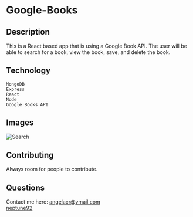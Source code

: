 # Google-Books

  ## Description
  This is a React based app that is using a Google Book API. The user will be able to search for a book,
  view the book, save, and delete the book.
 
  ## Technology
    MongoDB
    Express
    React
    Node
    Google Books API

  ## Images
   ![Search](https://scontent-dfw5-2.xx.fbcdn.net/v/t1.6435-9/209217498_1843521312495146_8743769038067343674_n.jpg?_nc_cat=100&ccb=1-3&_nc_sid=730e14&_nc_ohc=hRLPjDDlW-0AX-nPwMv&_nc_oc=AQnU-IlimvisXAo8g884phKZVZw-rbAM7UNyXj4p50EPF8p8XGLDGFcfFhkVKH5ipCo&_nc_ht=scontent-dfw5-2.xx&oh=5299fe9915b1675880b8cfb60dd4933c&oe=60E0DBA9)

  ## Contributing
  Always room for people to contribute.

  ## Questions
  Contact me here: angelacr@ymail.com
  <br>
  [neptune92](github.com/neptune92)
